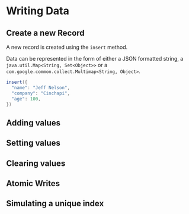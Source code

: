 # Writing Data

## Create a new Record
A new record is created using the `insert` method.

Data can be represented in the form of either a JSON formatted string, a `java.util.Map<String, Set<Object>>` or a `com.google.common.collect.Multimap<String, Object>`.
```gradle
insert({
  "name": "Jeff Nelson",
  "company": "Cinchapi",
  "age": 100,
})
```

## Adding values

## Setting values

## Clearing values

## Atomic Writes

## Simulating a unique index
